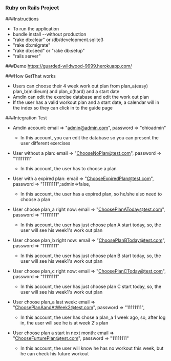 ### Ruby on Rails Project

###Instructions
- To run the application 
- bundle install --without production
- "rake db:clear" or /db/development.sqlite3
- "rake db:migrate"
- "rake db:seed" or "rake db:setup"
- "rails server"

###Demo
https://guarded-wildwood-9999.herokuapp.com/


###How GetThat  works
- Users can choose their 4 week work out plan from plan_a(easy) plan_b(midieum) and plan_c(hard) and a start date
- Amdin can edit the exercise database and edit the work out plan
- If the user has a valid workout plan and a start date, a calendar will in the index so they can click in to the guide page

###Integration Test
* Amdin account: email => "admin@admin.com", password => "ohioadmin"
  * In this account, you can edit the database so you can present the user different exercises



* User without a plan: email => "ChooseNoPlan@test.com", password => "11111111"
  * In this account, the user has to choose a plan 



* User with a expired plan: email => "ChooseExpiredPlan@test.com", password => "11111111",:admin=>false, 
  * In this account, the user has a expired plan, so he/she also need to choose a plan

* User choose plan_a right now:  email => "ChoosePlanAToday@test.com", password => "11111111"
  * In this account, the user has just choose plan A start today, so, the user will see his week1's work out plan

* User choose plan_b right now:  email => "ChoosePlanBToday@test.com", password => "11111111"
  * In this account, the user has just choose plan B start today, so, the user will see his week1's work out plan 

* User choose plan_c right now:  email => "ChoosePlanCToday@test.com", password => "11111111"
  * In this account, the user has just choose plan C start today, so, the user will see his week1's work out plan


* User choose plan_a last week: email => "ChoosePlanAandAtWeek2@test.com", password => "11111111",
  * In this account, the user has chose a plan_a 1 week ago, so, after log in, the user will see he is at week 2's plan 

* User choose plan a start in next month: email => "ChooseFurturePlan@test.com", password => "11111111"
  * In this account, the user will know he has no workout this week, but he can check his future workout
